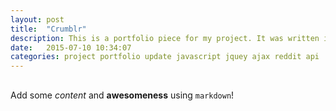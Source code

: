 ```yaml
---
layout: post
title:  "Crumblr"
description: This is a portfolio piece for my project. It was written in Jekyll.
date:   2015-07-10 10:34:07
categories: project portfolio update javascript jquey ajax reddit api 
---
```


## 

Add some *content* and **awesomeness** using `markdown`!
